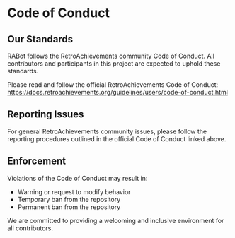 # Code of Conduct

## Our Standards

RABot follows the RetroAchievements community Code of Conduct. All contributors and participants in this project are expected to uphold these standards.

Please read and follow the official RetroAchievements Code of Conduct:
https://docs.retroachievements.org/guidelines/users/code-of-conduct.html

## Reporting Issues

For general RetroAchievements community issues, please follow the reporting procedures outlined in the official Code of Conduct linked above.

## Enforcement

Violations of the Code of Conduct may result in:

- Warning or request to modify behavior
- Temporary ban from the repository
- Permanent ban from the repository

We are committed to providing a welcoming and inclusive environment for all contributors.
